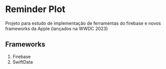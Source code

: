 # Reminder Plot

Projeto para estudo de implementação de ferramentas do firebase e novos frameworks da Apple (lançados na WWDC 2023)

## Frameworks
1. Firebase
2. SwiftData
